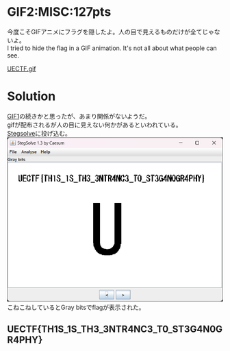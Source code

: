 # GIF2:MISC:127pts
今度こそGIFアニメにフラグを隠したよ。人の目で見えるものだけが全てじゃないよ。  
I tried to hide the flag in a GIF animation. It's not all about what people can see.  

[UECTF.gif](UECTF.gif)  

# Solution
[GIF1](../GIF1)の続きかと思ったが、あまり関係がないようだ。  
gifが配布されるが人の目に見えない何かがあるといわれている。  
[Stegsolve](http://www.caesum.com/handbook/Stegsolve.jar)に投げ込む。  
![steg.png](images/steg.png)  
こねこねしているとGray bitsでflagが表示された。  

## UECTF{TH1S_1S_TH3_3NTR4NC3_T0_ST3G4N0GR4PHY}